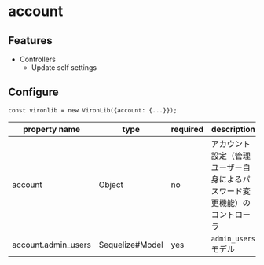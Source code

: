 # account

## Features

- Controllers
  - Update self settings

## Configure

```
const vironlib = new VironLib({account: {...}});
```

| property name | type | required | description |
| ------------- | ---- | -------- | ----------- |
| account | Object | no | アカウント設定（管理ユーザー自身によるパスワード変更機能）のコントローラ |
| account.admin_users | Sequelize#Model | yes | `admin_users` モデル |
